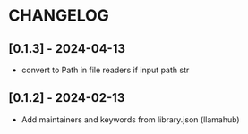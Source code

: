 # CHANGELOG

## [0.1.3] - 2024-04-13

- convert to Path in file readers if input path str

## [0.1.2] - 2024-02-13

- Add maintainers and keywords from library.json (llamahub)
